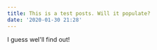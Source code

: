 ```yaml
---
title: This is a test posts. Will it populate?
date: '2020-01-30 21:28'
---
```

I guess wel'll find out!
